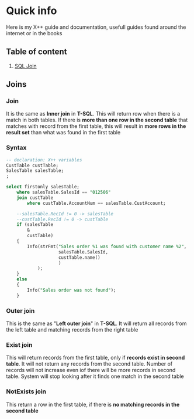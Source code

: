 # Quick info

Here is my X++ guide and documentation, usefull guides  found around the internet or in the books

## Table of content
1. [SQL Join](#oin)

## **Joins** <a name="Join"></a>

### Join

It is the same as **Inner join** in **T-SQL**. This will return row when there is a match in both tables.
If there is **more than one row in the second table** that matches with record from the first table, this will result in **more rows in the result set** than what was found in the first table

### **Syntax**

```SQL
-- declaration: X++ variables
CustTable custTable;
SalesTable salesTable;
;

select firstonly salesTable;
    where salesTable.SalesId == "012506"
    join custTable
        where custTable.AccountNum == salesTable.CustAccount;

    --salesTable.RecId != 0 -> salesTable
    --custTable.RecId != 0 -> custTable
    if (salesTable
        & 
        custTable) 
    {
        Info(strFmt("Sales order %1 was found with customer name %2",
                    salesTable.SalesId,
                    custTable.name()
                    )
            );
    } 
    else 
    {
        Info("Sales order was not found");
    }
```

### Outer join

This is the same as "**Left outer join**" in **T-SQL**. It will return all records from the left table and matching records from the right table

### Exist join

This will return records from the first table, only if **records exist in second table**. It will not return any records from the second table. Number of records will not increase even iof there will be more records in second table. System will stop looking after it finds one match in the second table

### NotExists join

This return a row in the first table, if there is **no matching records in the second table**
